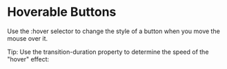 # Hoverable Buttons

Use the :hover selector to change the style of a button when you move the mouse over it.


Tip: Use the transition-duration property to determine the speed of the "hover" effect: